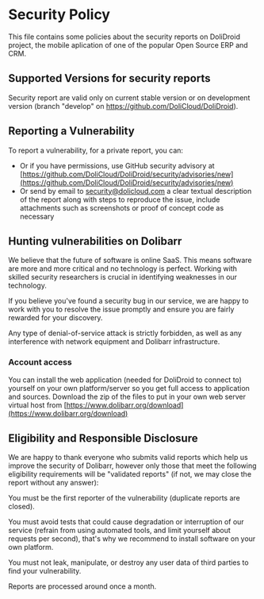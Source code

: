 # Security Policy

This file contains some policies about the security reports on DoliDroid project, the mobile aplication of one of the popular Open Source ERP and CRM.

## Supported Versions for security reports

Security report are valid only on current stable version or on development version (branch "develop" on https://github.com/DoliCloud/DoliDroid).

## Reporting a Vulnerability

To report a vulnerability, for a private report, you can:

- Or if you have permissions, use GitHub security advisory at [https://github.com/DoliCloud/DoliDroid/security/advisories/new](https://github.com/DoliCloud/DoliDroid/security/advisories/new)
- Or send by email to security@dolicloud.com a clear textual description of the report along with steps to reproduce the issue, include attachments such as screenshots or proof of concept code as necessary

## Hunting vulnerabilities on Dolibarr

We believe that the future of software is online SaaS. This means software are more and more critical and no technology is perfect. Working with skilled security researchers is crucial in identifying weaknesses in our technology.

If you believe you've found a security bug in our service, we are happy to work with you to resolve the issue promptly and ensure you are fairly rewarded for your discovery.

Any type of denial-of-service attack is strictly forbidden, as well as any interference with network equipment and Dolibarr infrastructure.


### Account access

You can install the web application (needed for DoliDroid to connect to) yourself on your own platform/server so you get full access to application and sources. Download the zip of the files to put in your own web server virtual host from [https://www.dolibarr.org/download](https://www.dolibarr.org/download)

## Eligibility and Responsible Disclosure

We are happy to thank everyone who submits valid reports which help us improve the security of Dolibarr, however only those that meet the following eligibility requirements will be "validated reports" (if not, we may close the report without any answer):

You must be the first reporter of the vulnerability (duplicate reports are closed).

You must avoid tests that could cause degradation or interruption of our service (refrain from using automated tools, and limit yourself about requests per second), that's why we recommend to install software on your own platform.

You must not leak, manipulate, or destroy any user data of third parties to find your vulnerability.

Reports are processed around once a month.

